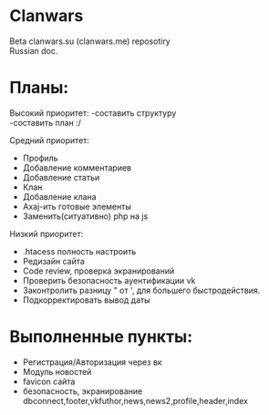 Clanwars
========
Beta clanwars.su (clanwars.me) reposotiry<br>
Russian doc.

Планы:
========

Высокий приоритет:
-составить структуру <br>
-составить план :/ <br>

Средний приоритет:<br>
- Профиль<br>
- Добавление комментариев<br>
- Добавление статьи<br>
- Клан<br>
- Добавление клана<br>
- Axaj-ить готовые элементы<br>
- Заменить(ситуативно) php на js

Низкий приоритет:<br>
- .htacess полность настроить<br>
- Редизайн сайта<br>
- Code review, проверка экранирований<br>
- Проверить безопасность ауентификации vk<br>
- Законтролить разницу " от ', для большего быстродействия.
- Подкорректировать вывод даты

Выполненные пункты:
========
- Регистрация/Авторизация через вк<br>
- Модуль новостей<br>
- favicon сайта<br>
- безопасность, экранирование dbconnect,footer,vkfuthor,news,news2,profile,header,index